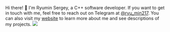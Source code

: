 Hi there! 👋 I'm Ryumin Sergey, a C++ software developer. If you want to get in touch with me, feel free to reach out on Telegram at <a href='https://t.me/ryu_min217'>@ryu_min217</a>. You can also visit my  <a href='https://ryu-min.github.io/'>website</a> to learn more about me and see descriptions of my projects.
![](https://github-readme-stats-hp2aqgkld-ryu-mins-projects.vercel.app/api?username=ryu-min)
